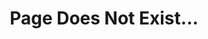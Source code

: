 ---
layout: error
title: Page Does Not Exist...
image: image/unsplash-image-4.jpg
sitemap: false
permalink: /404.html
---